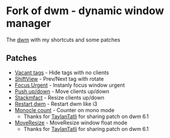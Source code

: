# Fork of dwm - dynamic window manager

The [dwm](https://dwm.suckless.org/) with my shortcuts and some patches

## Patches
* [Vacant tags](http://dwm.suckless.org/patches/hide_vacant_tags/) - Hide tags with no clients
* [ShiftView](http://dwm.suckless.org/patches/nextprev/) - Prev/Next tag with rotate
* [Focus Urgent](http://dwm.suckless.org/patches/focusurgent/) - Instanly focus window urgent
* [Push up/down](http://dwm.suckless.org/patches/push/) - Move clients up/down
* [Stackmfact](http://dwm.suckless.org/patches/stackmfact/) - Resize clients up/down
* [Restart dwm](http://dwm.suckless.org/patches/restartsig/) - Restart dwm like i3
* [Monocle count](http://dwm.suckless.org/patches/monocle_count/) - Counter on mono mode
    * Thanks for [TaylanTatli](https://github.com/TaylanTatli/dwm) for sharing patch on dwm 6.1
* [MoveResize](http://dwm.suckless.org/patches/moveresize/) - MoveResize window float mode
    * Thanks for [TaylanTatli](https://github.com/TaylanTatli/dwm) for sharing patch on dwm 6.1
